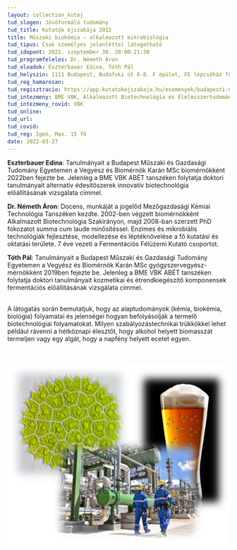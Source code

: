 ```yaml
---
layout: collection_kutej
tud_slogen: Jövőformáló tudomány
tud_title: Kutatók éjszakája 2022
title: Műszaki biokémia – alkalmazott mikrobiológia
tud_tipus: Csak személyes jelenléttel látogatható
tud_idopont: 2022. szeptember 30. 20:00-21:30
tud_programfelelos: Dr. Németh Áron
tud_eloadok: Eszterbauer Edina, Tóth Pál 
tud_helyszin: 1111 Budapest, Budafoki út 6-8. F épület, FE lépcsőház földszint (F épület Szent Gellért térhez közelebbi szárny, közvetlanül az utcai kapunál lévő épületi ajtónál)
tud_reg_hamarosan:
tud_regisztracio: https://app.kutatokejszakaja.hu/esemenyek/budapesti-muszaki-es-gazdasagtudomanyi-egyetem/muszaki-biokemia-alkalmazott-mikrobiologia
tud_intezmeny: BME VBK, Alkalmazott Biotechnológia és Élelmiszertudományi Tanszék
tud_intezmeny_rovid: VBK
tud_online:
tud_url:
tud_covid:
tud_reg: Igen, Max. 15 fő
date: 2022-03-27
---
```


<b>Eszterbauer Edina</b>: Tanulmányait a Budapest Műszaki és Gazdasági Tudomány Egyetemen a Vegyész és Biomérnök Karán MSc biomérnökként 2022ben fejezte be. Jelenleg a BME VBK ABÉT tanszéken folytatja doktori tanulmányait alternatív édesítőszerek innovatív biotechnológia előállításának vizsgálata címmel.

<b>Dr. Németh Áron</b>: Docens, munkáját a jogelőd Mezőgazdasági Kémiai Technológia Tanszéken kezdte. 2002-ben végzett biomérnökként Alkalmazott Biotechnológia Szakirányon, majd 2008-ban szerzett PhD fokozatot summa cum laude minősítéssel. Enzimes és mikrobiális technológiák fejlesztése, modellezése és léptéknövelése a fő kutatási és oktatási területe. 7 éve vezeti a Fermentációs Félüzemi Kutató csoportot.

<b>Tóth Pál</b>: Tanulmányait a Budapest Műszaki és Gazdasági Tudomány Egyetemen a Vegyész és Biomérnök Karán MSc gyógyszervegyész-mérnökként 2019ben fejezte be. Jelenleg a BME VBK ABÉT tanszéken folytatja doktori tanulmányait kozmetikai és étrendkiegészítő komponensek fermentációs előállításának vizsgálata címmel.

<br>
A látogatás során bemutatjuk, hogy az alaptudományok (kémia, biokémia, biológia) folyamatai és jelenségei hogyan befolyásolják a termelő biotechnológiai folyamatokat. Milyen szabályozástechnikai trükkökkel lehet például rávenni a hétköznapi élesztőt, hogy alkohol helyett biomasszát termeljen vagy egy algát, hogy a napfény helyett ecetet egyen.

<br><br>
<img src="images/muszaki-biokemia-alkalmazott-mikrobiologia.png" max-width="500" class="center">